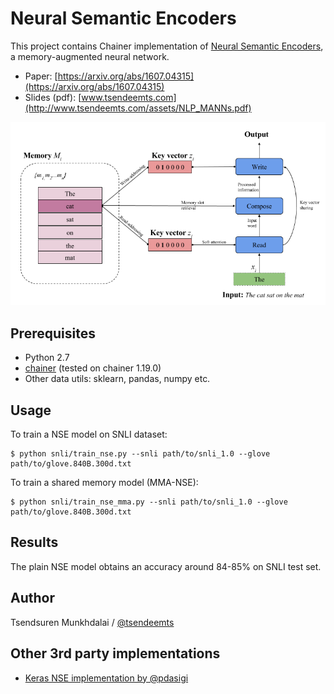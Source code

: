 # Neural Semantic Encoders #

This project contains Chainer implementation of [Neural Semantic Encoders](https://arxiv.org/abs/1607.04315), a memory-augmented neural network.

- Paper: [https://arxiv.org/abs/1607.04315](https://arxiv.org/abs/1607.04315)
- Slides (pdf): [www.tsendeemts.com](http://www.tsendeemts.com/assets/NLP_MANNs.pdf)

![nse_demo](./assets/nse_demo.png)

Prerequisites
-------------

- Python 2.7
- [chainer](http://chainer.org/) (tested on chainer 1.19.0)
- Other data utils: sklearn, pandas, numpy etc.


Usage
-----
To train a NSE model on SNLI dataset:

    $ python snli/train_nse.py --snli path/to/snli_1.0 --glove path/to/glove.840B.300d.txt

To train a shared memory model (MMA-NSE):

    $ python snli/train_nse_mma.py --snli path/to/snli_1.0 --glove path/to/glove.840B.300d.txt

Results
-------
The plain NSE model obtains an accuracy around 84-85% on SNLI test set.



Author
------
Tsendsuren Munkhdalai / [@tsendeemts](http://www.tsendeemts.com/)


Other 3rd party implementations
------
* [Keras NSE implementation by @pdasigi](https://github.com/pdasigi/neural-semantic-encoders)